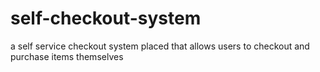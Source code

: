 # self-checkout-system
  a self service checkout system placed that allows users to checkout and purchase items themselves
  

